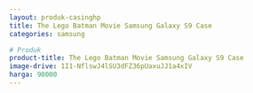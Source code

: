 ```yaml
---
layout: produk-casinghp
title: The Lego Batman Movie Samsung Galaxy S9 Case
categories: samsung

# Produk
product-title: The Lego Batman Movie Samsung Galaxy S9 Case
image-drive: 1I1-NflswJ4lSU3dFZ36pUaxuJJ1a4xIV
harga: 90000
---
```

